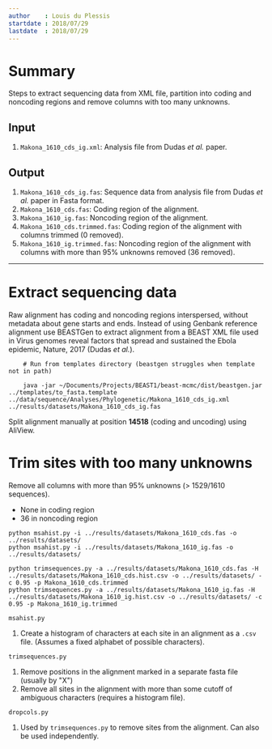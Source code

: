 ```yaml
---
author    : Louis du Plessis
startdate : 2018/07/29
lastdate  : 2018/07/29
---
```


# Summary
Steps to extract sequencing data from XML file, partition into coding and noncoding regions and remove columns with too many unknowns.

## Input

1. `Makona_1610_cds_ig.xml`: Analysis file from Dudas _et al._ paper.

## Output

1. `Makona_1610_cds_ig.fas`: Sequence data from analysis file from Dudas _et al._ paper in Fasta format.
2. `Makona_1610_cds.fas`: Coding region of the alignment.
3. `Makona_1610_ig.fas`: Noncoding region of the alignment.
4. `Makona_1610_cds.trimmed.fas`: Coding region of the alignment with columns trimmed (0 removed).
5. `Makona_1610_ig.trimmed.fas`: Noncoding region of the alignment with columns with more than 95% unknowns removed (36 removed).

---

# Extract sequencing data
Raw alignment has coding and noncoding regions interspersed, without metadata about gene starts and ends.
Instead of using Genbank reference alignment use BEASTGen to extract alignment from a BEAST XML file used in Virus genomes reveal factors that spread and sustained the Ebola epidemic, Nature, 2017 (Dudas _et al._).

```
	# Run from templates directory (beastgen struggles when template not in path)

	java -jar ~/Documents/Projects/BEAST1/beast-mcmc/dist/beastgen.jar ../templates/to_fasta.template ../data/sequence/Analyses/Phylogenetic/Makona_1610_cds_ig.xml ../results/datasets/Makona_1610_cds_ig.fas

```

Split alignment manually at position **14518** (coding and uncoding) using AliView.


# Trim sites with too many unknowns

Remove all columns with more than 95% unknowns (> 1529/1610 sequences).
- None in coding region
- 36 in noncoding region

```
python msahist.py -i ../results/datasets/Makona_1610_cds.fas -o ../results/datasets/
python msahist.py -i ../results/datasets/Makona_1610_ig.fas -o ../results/datasets/

python trimsequences.py -a ../results/datasets/Makona_1610_cds.fas -H ../results/datasets/Makona_1610_cds.hist.csv -o ../results/datasets/ -c 0.95 -p Makona_1610_cds.trimmed
python trimsequences.py -a ../results/datasets/Makona_1610_ig.fas -H ../results/datasets/Makona_1610_ig.hist.csv -o ../results/datasets/ -c 0.95 -p Makona_1610_ig.trimmed

```



`msahist.py`

1. Create a histogram of characters at each site in an alignment as a `.csv` file. (Assumes a fixed alphabet of possible characters).

`trimsequences.py`

1. Remove positions in the alignment marked in a separate fasta file (usually by "X")
2. Remove all sites in the alignment with more than some cutoff of ambiguous characters (requires a histogram file).

`dropcols.py`

1. Used by `trimsequences.py` to remove sites from the alignment. Can also be used independently.
